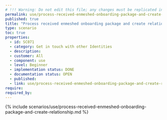 ```yaml
---
# !!! Warning: Do not edit this file; any changes must be replicated in Excel !!!
permalink: use/process-received-enmeshed-onboarding-package-and-create-relationship
published: true
title: "Process received enmeshed onboarding package and create relationship"
type: scenario
toc: true
properties:
  - id: SC071
  - category: Get in touch with other Identities
  - description:
  - customer: All
  - component: use
  - level: Beginner
  - implementation status: DONE
  - documentation status: OPEN
  - published:
  - link: use/process-received-enmeshed-onboarding-package-and-create-relationship
require:
required_by:
---
```


{% include scenarios/use/process-received-enmeshed-onboarding-package-and-create-relationship.md %}
